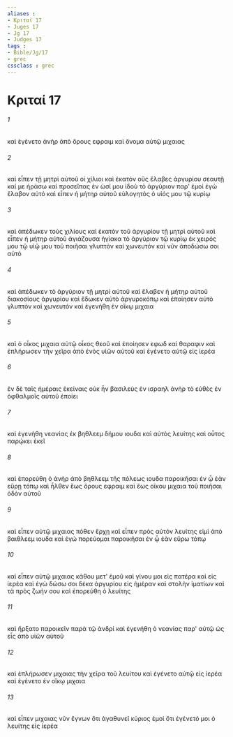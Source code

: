 ```yaml
---
aliases : 
- Κριταί 17
- Juges 17
- Jg 17
- Judges 17
tags : 
- Bible/Jg/17
- grec
cssclass : grec
---
```


# Κριταί 17

###### 1
καὶ ἐγένετο ἀνὴρ ἀπὸ ὄρους εφραιμ καὶ ὄνομα αὐτῷ μιχαιας
###### 2
καὶ εἶπεν τῇ μητρὶ αὐτοῦ οἱ χίλιοι καὶ ἑκατόν οὓς ἔλαβες ἀργυρίου σεαυτῇ καί με ἠράσω καὶ προσεῖπας ἐν ὠσί μου ἰδοὺ τὸ ἀργύριον παρ' ἐμοί ἐγὼ ἔλαβον αὐτό καὶ εἶπεν ἡ μήτηρ αὐτοῦ εὐλογητὸς ὁ υἱός μου τῷ κυρίῳ
###### 3
καὶ ἀπέδωκεν τοὺς χιλίους καὶ ἑκατὸν τοῦ ἀργυρίου τῇ μητρὶ αὐτοῦ καὶ εἶπεν ἡ μήτηρ αὐτοῦ ἁγιάζουσα ἡγίακα τὸ ἀργύριον τῷ κυρίῳ ἐκ χειρός μου τῷ υἱῷ μου τοῦ ποιῆσαι γλυπτὸν καὶ χωνευτόν καὶ νῦν ἀποδώσω σοι αὐτό
###### 4
καὶ ἀπέδωκεν τὸ ἀργύριον τῇ μητρὶ αὐτοῦ καὶ ἔλαβεν ἡ μήτηρ αὐτοῦ διακοσίους ἀργυρίου καὶ ἔδωκεν αὐτὸ ἀργυροκόπῳ καὶ ἐποίησεν αὐτὸ γλυπτὸν καὶ χωνευτόν καὶ ἐγενήθη ἐν οἴκῳ μιχαια
###### 5
καὶ ὁ οἶκος μιχαια αὐτῷ οἶκος θεοῦ καὶ ἐποίησεν εφωδ καὶ θαραφιν καὶ ἐπλήρωσεν τὴν χεῖρα ἀπὸ ἑνὸς υἱῶν αὐτοῦ καὶ ἐγένετο αὐτῷ εἰς ἱερέα
###### 6
ἐν δὲ ταῖς ἡμέραις ἐκείναις οὐκ ἦν βασιλεὺς ἐν ισραηλ ἀνὴρ τὸ εὐθὲς ἐν ὀφθαλμοῖς αὐτοῦ ἐποίει
###### 7
καὶ ἐγενήθη νεανίας ἐκ βηθλεεμ δήμου ιουδα καὶ αὐτὸς λευίτης καὶ οὗτος παρῴκει ἐκεῖ
###### 8
καὶ ἐπορεύθη ὁ ἀνὴρ ἀπὸ βηθλεεμ τῆς πόλεως ιουδα παροικῆσαι ἐν ᾧ ἐὰν εὕρῃ τόπῳ καὶ ἦλθεν ἕως ὄρους εφραιμ καὶ ἕως οἴκου μιχαια τοῦ ποιῆσαι ὁδὸν αὐτοῦ
###### 9
καὶ εἶπεν αὐτῷ μιχαιας πόθεν ἔρχῃ καὶ εἶπεν πρὸς αὐτόν λευίτης εἰμὶ ἀπὸ βαιθλεεμ ιουδα καὶ ἐγὼ πορεύομαι παροικῆσαι ἐν ᾧ ἐὰν εὕρω τόπῳ
###### 10
καὶ εἶπεν αὐτῷ μιχαιας κάθου μετ' ἐμοῦ καὶ γίνου μοι εἰς πατέρα καὶ εἰς ἱερέα καὶ ἐγὼ δώσω σοι δέκα ἀργυρίου εἰς ἡμέραν καὶ στολὴν ἱματίων καὶ τὰ πρὸς ζωήν σου καὶ ἐπορεύθη ὁ λευίτης
###### 11
καὶ ἤρξατο παροικεῖν παρὰ τῷ ἀνδρί καὶ ἐγενήθη ὁ νεανίας παρ' αὐτῷ ὡς εἷς ἀπὸ υἱῶν αὐτοῦ
###### 12
καὶ ἐπλήρωσεν μιχαιας τὴν χεῖρα τοῦ λευίτου καὶ ἐγένετο αὐτῷ εἰς ἱερέα καὶ ἐγένετο ἐν οἴκῳ μιχαια
###### 13
καὶ εἶπεν μιχαιας νῦν ἔγνων ὅτι ἀγαθυνεῖ κύριος ἐμοί ὅτι ἐγένετό μοι ὁ λευίτης εἰς ἱερέα
